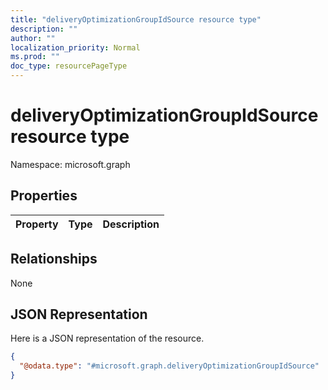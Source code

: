 ```yaml
---
title: "deliveryOptimizationGroupIdSource resource type"
description: ""
author: ""
localization_priority: Normal
ms.prod: ""
doc_type: resourcePageType
---
```


# deliveryOptimizationGroupIdSource resource type


Namespace: microsoft.graph



## Properties
|Property|Type|Description|
|:---|:---|:---|

## Relationships
None

## JSON Representation
Here is a JSON representation of the resource.
<!-- {
  "blockType": "resource",
  "@odata.type": "microsoft.graph.deliveryOptimizationGroupIdSource"
}
-->
``` json
{
  "@odata.type": "#microsoft.graph.deliveryOptimizationGroupIdSource"
}
```

